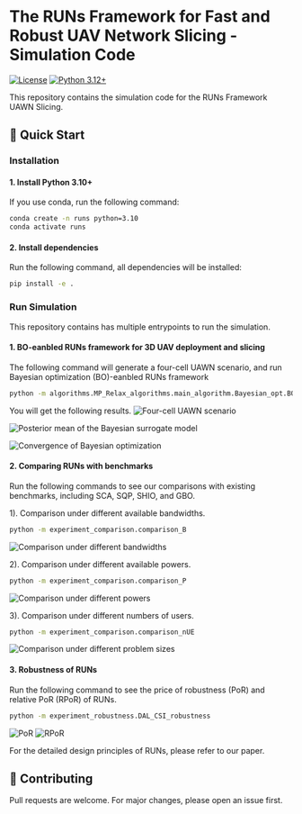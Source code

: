 # The RUNs Framework for Fast and Robust UAV Network Slicing - Simulation Code

[![License](https://img.shields.io/badge/license-MIT-blue.svg)](LICENSE)
[![Python 3.12+](https://img.shields.io/badge/python-3.10%2B-blue)](https://www.python.org/)

This repository contains the simulation code for the RUNs Framework UAWN Slicing.



## 🚀 Quick Start
### Installation

#### 1. Install Python 3.10+
If you use conda, run the following command:
```bash
conda create -n runs python=3.10
conda activate runs
```

#### 2. Install dependencies
Run the following command, all dependencies will be installed:
```bash
pip install -e .
```

### Run Simulation
This repository contains has multiple entrypoints to run the simulation.

#### 1. BO-eanbled RUNs framework for 3D UAV deployment and slicing

The following command will generate a four-cell UAWN scenario, and run Bayesian optimization (BO)-eanbled RUNs framework
```bash
python -m algorithms.MP_Relax_algorithms.main_algorithm.Bayesian_opt.BO_horizontal
```
You will get the following results.
![Four-cell UAWN scenario](BO_four_cell.png)

![Posterior mean of the Bayesian surrogate model](BO_mean.png)

![Convergence of Bayesian optimization](BO_iteration.png)

#### 2. Comparing RUNs with benchmarks
Run the following commands to see our comparisons with existing benchmarks, including SCA, SQP, SHIO, and GBO.

1). Comparison under different available bandwidths.

```bash
python -m experiment_comparison.comparison_B
```

![Comparison under different bandwidths](comparison_B.png)

2). Comparison under different available powers.

```bash
python -m experiment_comparison.comparison_P
```
![Comparison under different powers](comparison_P.png)

3). Comparison under different numbers of users.

```bash
python -m experiment_comparison.comparison_nUE
```

![Comparison under different problem sizes](comparison_UE.png)


#### 3. Robustness of RUNs

Run the following command to see the price of robustness (PoR) and relative PoR (RPoR) of RUNs.
```bash
python -m experiment_robustness.DAL_CSI_robustness
```

![PoR](PoR.png)
![RPoR](RPoR.png)

For the detailed design principles of RUNs, please refer to our paper.

## 🤝 Contributing
Pull requests are welcome. For major changes, please open an issue first.
